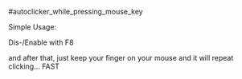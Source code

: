 #autoclicker_while_pressing_mouse_key


Simple Usage:

Dis-/Enable with F8

and after that, just keep your finger on your mouse and it will repeat clicking... FAST
